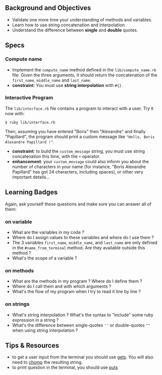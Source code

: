 ## Background and Objectives

- Validate one more time your understanding of methods and variables.
- Learn how to use string concatenation and interpolation.
- Understand the difference between **single** and **double** quotes.

## Specs

### Compute name

- Implement the `compute_name` method defined in the `lib/compute_name.rb` file. Given the three arguments, it should return the concatenation of the `first_name`, `middle_name` and `last_name`.
- **constraint**: You must use **string interpolation** with `#{}`.

### Interactive Program

The `lib/interface.rb` file contains a program to interact with a user. Try it now with:

```
$ ruby lib/interface.rb
```

Then, assuming you have entered "Boris" then "Alexandre" and finally "Papillard", the program should print a custom message like `"Hello, Boris Alexandre Papillard !"`.

* **constraint**: to build the `custom_message` string, you must use string concatenation this time, with the `+` operator.
* **enhancement**: your `custom_message` could also ìnform you about the number of characters in your name (for instance, "Boris Alexandre Papillard" has got 24 characters, including spaces), or other very important details...

## Learning Badges

Again, ask yourself these questions and make sure you can answer all of them:

### on variable
* What are the variables in my code ?
* Where do I assign values to these variables and where do I use them ?
* The 3 variables `first_name`, `middle_name`, and `last_name` are only defined in the `#name_from_terminal` method. Are they available outside this method ?
* What's the scope of a variable ?

### on methods
* What are the methods in my program ? Where do I define them ?
* Where do I call them and with which arguments ?
* What's the flow of my program when I try to read it line by line ?

### on strings
* What's string interpolation ? What's the syntax to "include" some ruby expression in a string ?
* What's the difference between single-quotes `''` or double-quotes `""` when using string interpolation ?


## Tips & Resources
* to get a user input from the terminal you should use <a href="http://www.ruby-doc.org/docs/Tutorial/part_02/user_input.html" target="_blank">gets</a>. You will also need to <a href="http://ruby-doc.org/core-2.2.0/String.html#method-i-chomp" target="_blank">chomp</a> the resulting string.
* to print question in the terminal, you should use <a href="http://www.ruby-doc.org/core-2.2.0/IO.html#method-i-puts" target="_blank">puts</a>


